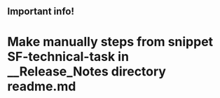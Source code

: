 ## Important info!
# Make manually steps from snippet SF-technical-task in __Release_Notes directory readme.md